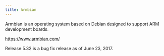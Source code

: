 ```yaml
---
title: Armbian
---
```

Armbian is an operating system based on Debian
designed to support ARM development boards.

https://www.armbian.com/

Release 5.32 is a bug fix release as of June 23, 2017.
